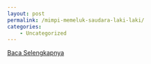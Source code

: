```yaml
---
layout: post
permalink: /mimpi-memeluk-saudara-laki-laki/
categories:
    - Uncategorized
---
```


[Baca Selengkapnya](/07)